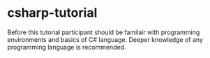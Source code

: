 # csharp-tutorial
Before this tutorial participant should be familair with programming environments and basics of C# language. Deeper knowledge of any programming language is recommended.
